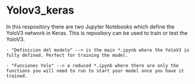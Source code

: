 # Yolov3_keras

In this respository there are two Jupyter Notebooks which define the YoloV3 network in Keras. This is repository can be used to train or test the YoloV3.

    · "Definicion del modelo" --> is the main *.ipynb where the YoloV3 is fully defined. Perfect for training the model.

    · "Funciones Yolo" --> a reduced *.ipynb where there are only the functions you will need to run to start your model once you have it trained.
